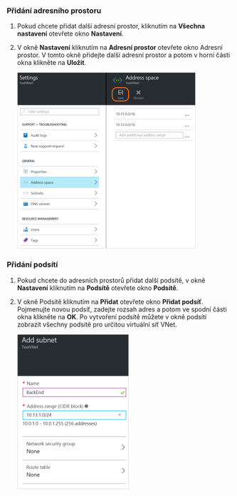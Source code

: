 ### Přidání adresního prostoru

1. Pokud chcete přidat další adresní prostor, kliknutím na **Všechna nastavení** otevřete okno **Nastavení**. 

2. V okně **Nastavení** kliknutím na **Adresní prostor** otevřete okno Adresní prostor. V tomto okně přidejte další adresní prostor a potom v horní části okna klikněte na **Uložit**.

    ![Přidání adresního prostoru](./media/vpn-gateway-additional-address-space-include/address400.png)

### Přidání podsítí 

1. Pokud chcete do adresních prostorů přidat další podsítě, v okně **Nastavení** kliknutím na **Podsítě** otevřete okno **Podsítě**. 

2. V okně Podsítě kliknutím na **Přidat** otevřete okno **Přidat podsíť**. Pojmenujte novou podsíť, zadejte rozsah adres a potom ve spodní části okna klikněte na **OK**. Po vytvoření podsítě můžete v okně podsítí zobrazit všechny podsítě pro určitou virtuální síť VNet.


    ![Nastavení podsítě](./media/vpn-gateway-additional-address-space-include/addsubnet250.png)       


<!--HONumber=Sep16_HO3-->


